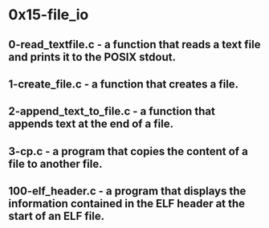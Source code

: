 # 0x15-file_io
## 0-read_textfile.c - a function that reads a text file and prints it to the POSIX stdout.
## 1-create_file.c - a function that creates a file.
## 2-append_text_to_file.c - a function that appends text at the end of a file.
## 3-cp.c - a program that copies the content of a file to another file.
## 100-elf_header.c - a program that displays the information contained in the ELF header at the start of an ELF file. 
